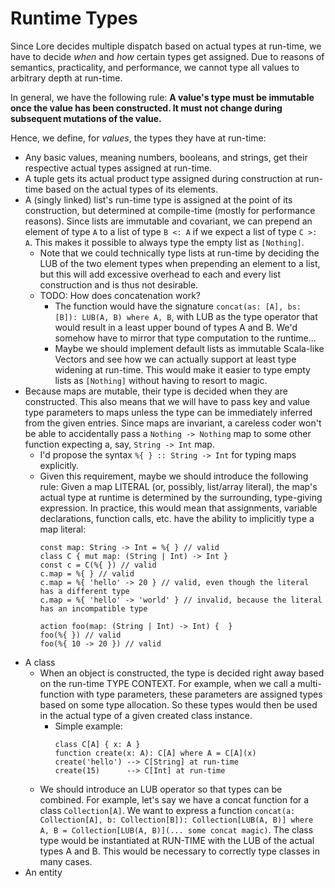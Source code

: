 # Runtime Types

Since Lore decides multiple dispatch based on actual types at run-time, we have to decide *when* and *how* certain types get assigned. Due to reasons of semantics, practicality, and performance, we cannot type all values to arbitrary depth at run-time.

In general, we have the following rule: **A value's type must be immutable once the value has been constructed. It must not change during subsequent mutations of the value.**

Hence, we define, for *values*, the types they have at run-time:

- Any basic values, meaning numbers, booleans, and strings, get their respective actual types assigned at run-time.
- A tuple gets its actual product type assigned during construction at run-time based on the actual types of its elements.
- A (singly linked) list's run-time type is assigned at the point of its construction, but determined at compile-time (mostly for performance reasons). Since lists are immutable and covariant, we can prepend an element of type `A` to a list of type `B <: A` if we expect a list of type `C >: A`. This makes it possible to always type the empty list as `[Nothing]`.
  - Note that we could technically type lists at run-time by deciding the LUB of the two element types when prepending an element to a list, but this will add excessive overhead to each and every list construction and is thus not desirable.  
  - TODO: How does concatenation work?
    - The function would have the signature `concat(as: [A], bs: [B]): LUB(A, B) where A, B`, with LUB as the type operator that would result in a least upper bound of types A and B. We'd somehow have to mirror that type computation to the runtime...  
    - Maybe we should implement default lists as immutable Scala-like Vectors and see how we can actually support at least type widening at run-time. This would make it easier to type empty lists as `[Nothing]` without having to resort to magic.
- Because maps are mutable, their type is decided when they are constructed. This also means that we will have to pass key and value type parameters to maps unless the type can be immediately inferred from the given entries. Since maps are invariant, a careless coder won't be able to accidentally pass a `Nothing -> Nothing` map to some other function expecting a, say, `String -> Int` map.
  - I'd propose the syntax `%{ } :: String -> Int` for typing maps explicitly.
  - Given this requirement, maybe we should introduce the following rule: Given a map LITERAL (or, possibly, list/array literal), the map's actual type at runtime is determined by the surrounding, type-giving expression. In practice, this would mean that assignments, variable declarations, function calls, etc. have the ability to implicitly type a map literal:
    ```
    const map: String -> Int = %{ } // valid
    class C { mut map: (String | Int) -> Int }
    const c = C(%{ }) // valid
    c.map = %{ } // valid
    c.map = %{ 'hello' -> 20 } // valid, even though the literal has a different type
    c.map = %{ 'hello' -> 'world' } // invalid, because the literal has an incompatible type
    
    action foo(map: (String | Int) -> Int) {  }
    foo(%{ }) // valid
    foo(%{ 10 -> 20 }) // valid
    ```
- A class
  - When an object is constructed, the type is decided right away based on the run-time TYPE CONTEXT. For example, when we call a multi-function with type parameters, these parameters are assigned types based on some type allocation. So these types would then be used in the actual type of a given created class instance.
    - Simple example:
      ```
      class C[A] { x: A }
      function create(x: A): C[A] where A = C[A](x)
      create('hello') --> C[String] at run-time
      create(15)      --> C[Int] at run-time
      ```
  -  We should introduce an LUB operator so that types can be combined. For example, let's say we have a concat function for a class `Collection[A]`. We want to express a function `concat(a: Collection[A], b: Collection[B]): Collection[LUB(A, B)] where A, B = Collection[LUB(A, B)](... some concat magic)`. The class type would be instantiated at RUN-TIME with the LUB of the actual types A and B. This would be necessary to correctly type classes in many cases.
- An entity 
